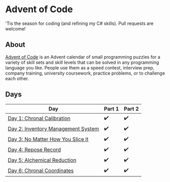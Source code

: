 ﻿ # Advent of Code

 'Tis the season for coding (and refining my C# skills). Pull requests are welcome!

 ## About
 [Advent of Code](https://adventofcode.com) is an Advent calendar of small programming puzzles for a variety of skill sets and skill levels that can be solved in any programming language you like. People use them as a speed contest, interview prep, company training, university coursework, practice problems, or to challenge each other.

 ## Days

 Day|Part 1|Part 2
 -|-|-|
[Day 1: Chronal Calibration](https://adventofcode.com/2018/day/1)|✔️|✔️|
[Day 2: Inventory Management System](https://adventofcode.com/2018/day/2)|✔️|✔️|
[Day 3: No Matter How You Slice It](https://adventofcode.com/2018/day/3)|✔️|✔️|
[Day 4: Repose Record](https://adventofcode.com/2018/day/4)|✔️|✔️|
[Day 5: Alchemical Reduction](https://adventofcode.com/2018/day/5)|✔️|✔️|
[Day 6: Chronal Coordinates](https://adventofcode.com/2018/day/6)|✔️|✔️|
